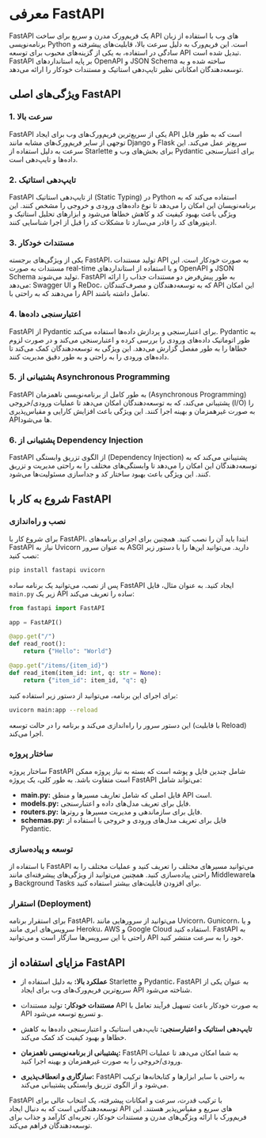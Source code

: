 # معرفی FastAPI

FastAPI یک فریم‌ورک مدرن و سریع برای ساخت API های وب با استفاده از زبان برنامه‌نویسی Python است. این فریم‌ورک به دلیل سرعت بالا، قابلیت‌های پیشرفته و سادگی در استفاده، به یکی از گزینه‌های محبوب برای توسعه API تبدیل شده است. FastAPI بر پایه استانداردهای OpenAPI و JSON Schema ساخته شده و به توسعه‌دهندگان امکاناتی نظیر تایپ‌دهی استاتیک و مستندات خودکار را ارائه می‌دهد.

## ویژگی‌های اصلی FastAPI

### 1. **سرعت بالا**
FastAPI یکی از سریع‌ترین فریم‌ورک‌های وب برای ایجاد API است که به طور قابل توجهی از سایر فریم‌ورک‌های مشابه مانند Django و Flask سریع‌تر عمل می‌کند. این سرعت به دلیل استفاده از Starlette برای بخش‌های وب و Pydantic برای اعتبارسنجی داده‌ها و تایپ‌دهی است.

### 2. **تایپ‌دهی استاتیک**
FastAPI از تایپ‌دهی استاتیک (Static Typing) در Python استفاده می‌کند که به برنامه‌نویسان این امکان را می‌دهد تا نوع داده‌های ورودی و خروجی را مشخص کنند. این ویژگی باعث بهبود کیفیت کد و کاهش خطاها می‌شود و ابزارهای تحلیل استاتیک و ادیتورهای کد را قادر می‌سازد تا مشکلات کد را قبل از اجرا شناسایی کنند.

### 3. **مستندات خودکار**
یکی از ویژگی‌های برجسته FastAPI، تولید مستندات API به صورت خودکار است. این مستندات به صورت real-time و با استفاده از استانداردهای OpenAPI و JSON Schema تولید می‌شوند. FastAPI به طور پیش‌فرض دو مستندات جذاب را ارائه می‌دهد: Swagger UI و ReDoc، که به توسعه‌دهندگان و مصرف‌کنندگان API این امکان را می‌دهند که به راحتی با API تعامل داشته باشند.

### 4. **اعتبارسنجی داده‌ها**
FastAPI از Pydantic برای اعتبارسنجی و پردازش داده‌ها استفاده می‌کند. Pydantic به طور اتوماتیک داده‌های ورودی را بررسی کرده و اعتبارسنجی می‌کند و در صورت لزوم خطاها را به طور مفصل گزارش می‌دهد. این ویژگی به توسعه‌دهندگان کمک می‌کند تا داده‌های ورودی را به راحتی و به طور دقیق مدیریت کنند.

### 5. **پشتیبانی از Asynchronous Programming**
FastAPI به طور کامل از برنامه‌نویسی ناهمزمان (Asynchronous Programming) پشتیبانی می‌کند، که به توسعه‌دهندگان امکان می‌دهد تا عملیات ورودی/خروجی (I/O) را به صورت غیرهمزمان و بهینه اجرا کنند. این ویژگی باعث افزایش کارایی و مقیاس‌پذیری APIها می‌شود.

### 6. **پشتیبانی از Dependency Injection**
FastAPI از الگوی تزریق وابستگی (Dependency Injection) پشتیبانی می‌کند که به توسعه‌دهندگان این امکان را می‌دهد تا وابستگی‌های مختلف را به راحتی مدیریت و تزریق کنند. این ویژگی باعث بهبود ساختار کد و جداسازی مسئولیت‌ها می‌شود.

## شروع به کار با FastAPI

### نصب و راه‌اندازی
برای شروع کار با FastAPI، ابتدا باید آن را نصب کنید. همچنین برای اجرای برنامه‌های FastAPI نیاز به Uvicorn به عنوان سرور ASGI دارید. می‌توانید این‌ها را با دستور زیر نصب کنید:

```bash
pip install fastapi uvicorn
```

پس از نصب، می‌توانید یک برنامه ساده FastAPI ایجاد کنید. به عنوان مثال، فایل `main.py` زیر یک API ساده را تعریف می‌کند:

```python
from fastapi import FastAPI

app = FastAPI()

@app.get("/")
def read_root():
    return {"Hello": "World"}

@app.get("/items/{item_id}")
def read_item(item_id: int, q: str = None):
    return {"item_id": item_id, "q": q}
```

برای اجرای این برنامه، می‌توانید از دستور زیر استفاده کنید:

```bash
uvicorn main:app --reload
```

این دستور سرور را راه‌اندازی می‌کند و برنامه را در حالت توسعه (با قابلیت Reload) اجرا می‌کند.

### ساختار پروژه
ساختار پروژه FastAPI شامل چندین فایل و پوشه است که بسته به نیاز پروژه ممکن است متفاوت باشد. به طور کلی، یک پروژه FastAPI می‌تواند شامل:

- **main.py:** فایل اصلی که شامل تعاریف مسیرها و منطق API است.
- **models.py:** فایل برای تعریف مدل‌های داده و اعتبارسنجی.
- **routers.py:** فایل برای سازماندهی و مدیریت مسیرها و روترها.
- **schemas.py:** فایل برای تعریف مدل‌های ورودی و خروجی با استفاده از Pydantic.

### توسعه و پیاده‌سازی
با استفاده از FastAPI می‌توانید مسیرهای مختلف را تعریف کنید و عملیات مختلف را به راحتی پیاده‌سازی کنید. همچنین می‌توانید از ویژگی‌های پیشرفته‌ای مانند Middlewareها و Background Tasks برای افزودن قابلیت‌های بیشتر استفاده کنید.

### استقرار (Deployment)
برای استقرار برنامه FastAPI، می‌توانید از سرورهایی مانند Uvicorn، Gunicorn، و یا سرویس‌های ابری مانند Heroku، AWS و Google Cloud استفاده کنید. FastAPI به راحتی با این سرویس‌ها سازگار است و می‌توانید API خود را به سرعت منتشر کنید.

## مزایای استفاده از FastAPI

- **عملکرد بالا:** به دلیل استفاده از Starlette و Pydantic، FastAPI به عنوان یکی از سریع‌ترین فریم‌ورک‌های وب برای ایجاد API شناخته می‌شود.
  
- **مستندات خودکار:** تولید مستندات API به صورت خودکار باعث تسهیل فرآیند تعامل با API و تسریع توسعه می‌شود.

- **تایپ‌دهی استاتیک و اعتبارسنجی:** تایپ‌دهی استاتیک و اعتبارسنجی داده‌ها به کاهش خطاها و بهبود کیفیت کد کمک می‌کند.

- **پشتیبانی از برنامه‌نویسی ناهمزمان:** FastAPI به شما امکان می‌دهد تا عملیات ورودی/خروجی را به صورت غیرهمزمان و بهینه اجرا کنید.

- **سازگاری و انعطاف‌پذیری:** FastAPI به راحتی با سایر ابزارها و کتابخانه‌ها ترکیب می‌شود و از الگوی تزریق وابستگی پشتیبانی می‌کند.

FastAPI با ترکیب قدرت، سرعت و امکانات پیشرفته، یک انتخاب عالی برای توسعه‌دهندگانی است که به دنبال ایجاد API های سریع و مقیاس‌پذیر هستند. این فریم‌ورک با ارائه ویژگی‌های مدرن و مستندات خودکار، تجربه‌ای کارآمد و جذاب برای توسعه‌دهندگان فراهم می‌کند.